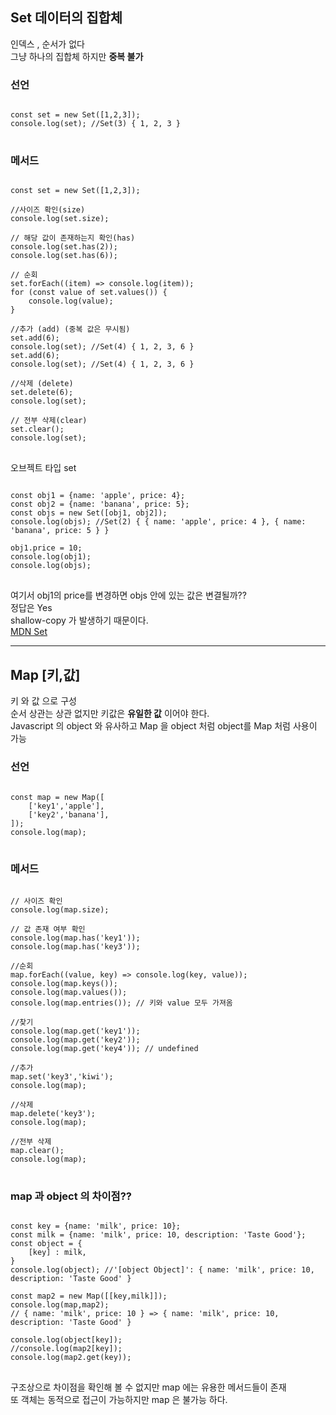 ## Set 데이터의 집합체
  인덱스 , 순서가 없다   
  그냥 하나의 집합체 하지만 **중복 불가**   
  ### 선언
<pre>
<code>
const set = new Set([1,2,3]);
console.log(set); //Set(3) { 1, 2, 3 }
</code>
</pre>
### 메서드
<pre>
<code>
const set = new Set([1,2,3]);

//사이즈 확인(size)
console.log(set.size);

// 해당 값이 존재하는지 확인(has)
console.log(set.has(2));
console.log(set.has(6));

// 순회
set.forEach((item) => console.log(item));
for (const value of set.values()) {
    console.log(value);
}

//추가 (add) (중복 값은 무시됨)
set.add(6);
console.log(set); //Set(4) { 1, 2, 3, 6 }
set.add(6);
console.log(set); //Set(4) { 1, 2, 3, 6 }

//삭제 (delete)
set.delete(6);
console.log(set);

// 전부 삭제(clear)
set.clear();
console.log(set);
</code>
</pre>
오브젝트 타입 set
<pre>
<code>
const obj1 = {name: 'apple', price: 4};
const obj2 = {name: 'banana', price: 5};
const objs = new Set([obj1, obj2]);
console.log(objs); //Set(2) { { name: 'apple', price: 4 }, { name: 'banana', price: 5 } }

obj1.price = 10;
console.log(obj1);
console.log(objs);
</code>
</pre>
여기서 obj1의 price를 변경하면 objs 안에 있는 값은 변결될까??   
정답은 Yes   
shallow-copy 가 발생하기 때문이다.   
[MDN Set ](https://developer.mozilla.org/en-US/docs/Web/JavaScript/Reference/Global_Objects/Set)

***
## Map [키,값] 
키 와 값 으로 구성   
순서 상관는 상관 없지만 키값은 **유일한 값** 이어야 한다.   
Javascript 의 object 와 유사하고 Map 을 object 처럼 object를 Map 처럼 사용이 가능   
### 선언
<pre>
<code>
const map = new Map([
    ['key1','apple'],
    ['key2','banana'],
]);
console.log(map);
</code>
</pre>

### 메서드
<pre>
<code>
// 사이즈 확인
console.log(map.size);

// 값 존재 여부 확인
console.log(map.has('key1'));
console.log(map.has('key3'));

//순회
map.forEach((value, key) => console.log(key, value));
console.log(map.keys());
console.log(map.values());
console.log(map.entries()); // 키와 value 모두 가져옴

//찾기
console.log(map.get('key1'));
console.log(map.get('key2'));
console.log(map.get('key4')); // undefined

//추가
map.set('key3','kiwi');
console.log(map);

//삭제
map.delete('key3');
console.log(map);

//전부 삭제
map.clear();
console.log(map);
</code>
</pre>
### map 과 object 의 차이점??
<pre>
<code>
const key = {name: 'milk', price: 10};
const milk = {name: 'milk', price: 10, description: 'Taste Good'};
const object = {
    [key] : milk,
}
console.log(object); //'[object Object]': { name: 'milk', price: 10, description: 'Taste Good' }

const map2 = new Map([[key,milk]]);
console.log(map,map2); 
// { name: 'milk', price: 10 } => { name: 'milk', price: 10, description: 'Taste Good' }

console.log(object[key]);
//console.log(map2[key]);
console.log(map2.get(key));
</code>
</pre>
구조상으로 차이점을 확인해 볼 수 없지만 map 에는 유용한 메서드들이 존재   
또 객체는 동적으로 접근이 가능하지만 map 은 불가능 하다.